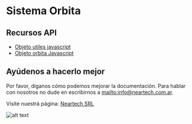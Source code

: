 Sistema Orbita
==============

Recursos API
------------

* [Objeto utiles javascript](https://github.com/neartechsrl/orbita/blob/main/funciones_javascript.md)
* [Objeto orbita Javascript](https://github.com/neartechsrl/orbita/blob/main/orbita_javascript.md)
  
Ayúdenos a hacerlo mejor
------------------------

Por favor, díganos cómo podemos mejorar la documentación. Para hablar con nosotros no dude en escribirnos a <mailto:info@neartech.com.ar>.

Visite nuestrá página: [Neartech SRL](http://www.neartech.com.ar)

![alt text](http://neartech.com.ar/wp-content/uploads/2018/10/Neartech-Consulting-Group.png "Neartech SRL")
